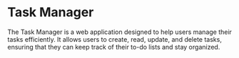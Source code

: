# Task Manager

The Task Manager is a web application designed to help users manage their tasks efficiently. It allows users to create, read, update, and delete tasks, ensuring that they can keep track of their to-do lists and stay organized.
